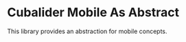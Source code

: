Cubalider Mobile As Abstract
============================

This library provides an abstraction for mobile concepts.